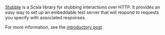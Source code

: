 [Stubble](https://github.com/cyrusinnovation/stubble) is a Scala library for stubbing interactions over HTTP.  It provides an easy way to set up an embeddable test server that will respond to requests you specify with associated responses.

For more information, see the [introductory post](http://ostewart.github.com/2012/07/23/stubble-stub-testing-for-http.html).